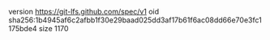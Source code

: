version https://git-lfs.github.com/spec/v1
oid sha256:1b4945af6c2afbb1f30e29baad025dd3af17b61f6ac08dd66e70e3fc1175bde4
size 1170
